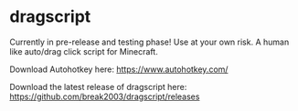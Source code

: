# dragscript
Currently in pre-release and testing phase! Use at your own risk.
A human like auto/drag click script for Minecraft.

Download Autohotkey here: https://www.autohotkey.com/

Download the latest release of dragscript here: https://github.com/break2003/dragscript/releases
